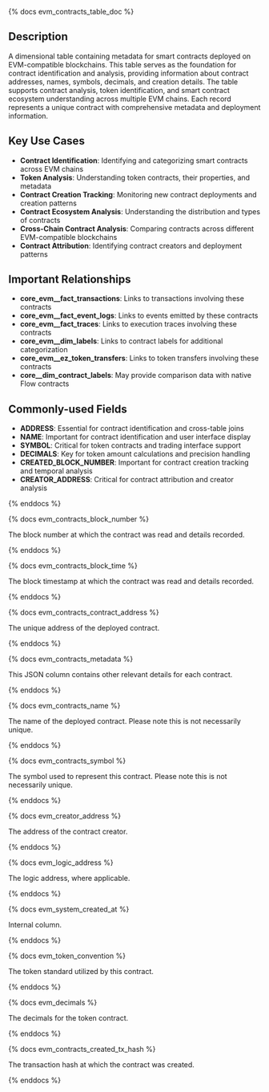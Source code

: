 {% docs evm_contracts_table_doc %}

## Description

A dimensional table containing metadata for smart contracts deployed on EVM-compatible blockchains. This table serves as the foundation for contract identification and analysis, providing information about contract addresses, names, symbols, decimals, and creation details. The table supports contract analysis, token identification, and smart contract ecosystem understanding across multiple EVM chains. Each record represents a unique contract with comprehensive metadata and deployment information.

## Key Use Cases

- **Contract Identification**: Identifying and categorizing smart contracts across EVM chains
- **Token Analysis**: Understanding token contracts, their properties, and metadata
- **Contract Creation Tracking**: Monitoring new contract deployments and creation patterns
- **Contract Ecosystem Analysis**: Understanding the distribution and types of contracts
- **Cross-Chain Contract Analysis**: Comparing contracts across different EVM-compatible blockchains
- **Contract Attribution**: Identifying contract creators and deployment patterns

## Important Relationships

- **core_evm__fact_transactions**: Links to transactions involving these contracts
- **core_evm__fact_event_logs**: Links to events emitted by these contracts
- **core_evm__fact_traces**: Links to execution traces involving these contracts
- **core_evm__dim_labels**: Links to contract labels for additional categorization
- **core_evm__ez_token_transfers**: Links to token transfers involving these contracts
- **core__dim_contract_labels**: May provide comparison data with native Flow contracts

## Commonly-used Fields

- **ADDRESS**: Essential for contract identification and cross-table joins
- **NAME**: Important for contract identification and user interface display
- **SYMBOL**: Critical for token contracts and trading interface support
- **DECIMALS**: Key for token amount calculations and precision handling
- **CREATED_BLOCK_NUMBER**: Important for contract creation tracking and temporal analysis
- **CREATOR_ADDRESS**: Critical for contract attribution and creator analysis

{% enddocs %}

{% docs evm_contracts_block_number %}

The block number at which the contract was read and details recorded.

{% enddocs %}

{% docs evm_contracts_block_time %}

The block timestamp at which the contract was read and details recorded.

{% enddocs %}

{% docs evm_contracts_contract_address %}

The unique address of the deployed contract.

{% enddocs %}

{% docs evm_contracts_metadata %}

This JSON column contains other relevant details for each contract.

{% enddocs %}

{% docs evm_contracts_name %}

The name of the deployed contract. Please note this is not necessarily unique.

{% enddocs %}

{% docs evm_contracts_symbol %}

The symbol used to represent this contract. Please note this is not necessarily unique.

{% enddocs %}

{% docs evm_creator_address %}

The address of the contract creator.

{% enddocs %}

{% docs evm_logic_address %}

The logic address, where applicable.

{% enddocs %}

{% docs evm_system_created_at %}

Internal column.

{% enddocs %}

{% docs evm_token_convention %}

The token standard utilized by this contract.

{% enddocs %}

{% docs evm_decimals %}

The decimals for the token contract.

{% enddocs %}

{% docs evm_contracts_created_tx_hash %}

The transaction hash at which the contract was created.

{% enddocs %}